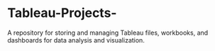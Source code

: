 # Tableau-Projects-
A repository for storing and managing Tableau files, workbooks, and dashboards for data analysis and visualization.
